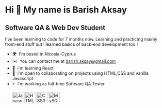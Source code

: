 Hi 👋 My name is Barish Aksay
=============================

Software QA & Web Dev Student
-----------------------------

I've been learning to code for 7 months now. Learning and practicing mainly front-end stuff but I learned basics of back-end development too !

*   🌍  I'm based in Nicosia-Cyprus
*   ✉️  You can contact me at [barish.aksay@gmail.com](mailto:barish.aksay@gmail.com)
*   🧠  I'm learning React
*   🤝  I'm open to collaborating on projects using HTML,CSS and vanilla Javascript
*   ⚡  I'm working as full-time Software QA Tester <br> <p align="left">
                                <a href="https://developer.mozilla.org/en-US/docs/Web/JavaScript" target="_blank" rel="noreferrer"><img src="https://raw.githubusercontent.com/danielcranney/readme-generator/main/public/icons/skills/javascript-colored.svg" width="36" height="36" alt="Javascript" /></a>
                                <a href="https://developer.mozilla.org/en-US/docs/Glossary/HTML5" target="_blank" rel="noreferrer"><img src="https://raw.githubusercontent.com/danielcranney/readme-generator/main/public/icons/skills/html5-colored.svg" width="36" height="36" alt="HTML5" /></a>
                                <a href="https://www.w3.org/TR/CSS/#css" target="_blank" rel="noreferrer"><img src="https://raw.githubusercontent.com/danielcranney/readme-generator/main/public/icons/skills/css3-colored.svg" width="36" height="36" alt="CSS3" /></a>
                                <a href="https://www.mysql.com/" target="_blank" rel="noreferrer"><img src="https://raw.githubusercontent.com/danielcranney/readme-generator/main/public/icons/skills/mysql-colored.svg" width="36" height="36" alt="MySQL" /></a>
                    </p>
                    
                  
